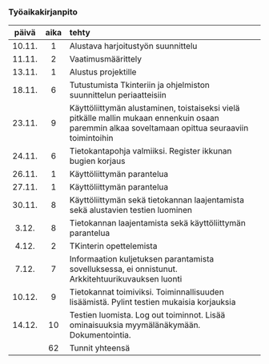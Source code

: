 ### Työaikakirjanpito

| päivä | aika | tehty |
| :----:|:----:| :-----|
|10.11. | 1    | Alustava harjoitustyön suunnittelu
|11.11. | 2    | Vaatimusmäärittely
|13.11. | 1    | Alustus projektille
|18.11. | 6    | Tutustumista Tkinteriin ja ohjelmiston suunnittelun periaatteisiin
|23.11. | 9    | Käyttöliittymän alustaminen, toistaiseksi vielä pitkälle mallin mukaan ennenkuin osaan paremmin alkaa soveltamaan opittua seuraaviin toimintoihin
|24.11. | 6    | Tietokantapohja valmiiksi. Register ikkunan bugien korjaus
|26.11. | 1    | Käyttöliittymän parantelua
|27.11. | 1    | Käyttöliittymän parantelua
|30.11. | 8    | Käyttöliittymän sekä tietokannan laajentamista sekä alustavien testien luominen
|3.12.  | 8    | Tietokannan laajentamista sekä käyttöliittymän parantelua
|4.12.  | 2    | TKinterin opettelemista
|7.12.  | 7    | Informaation kuljetuksen parantamista sovelluksessa, ei onnistunut. Arkkitehtuurikuvauksen luonti
|10.12. | 9    | Tietokannat toimiviksi. Toiminnallisuuden lisäämistä. Pylint testien mukaisia korjauksia
|14.12. | 10   | Testien luomista. Log out toiminnot. Lisää ominaisuuksia myymälänäkymään. Dokumentointia.
|       | 62   | Tunnit yhteensä


